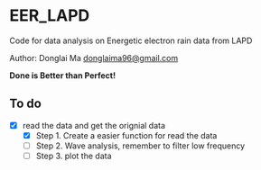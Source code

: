 # EER_LAPD
Code for data analysis on Energetic electron rain data from LAPD

Author: Donglai Ma donglaima96@gmail.com

**Done is Better than Perfect!**

## To do

- [x] read the data and get the orignial data
    - [x] Step 1. Create a easier function for read the data
    - [ ] Step 2. Wave analysis, remember to filter low frequency
    - [ ] Step 3. plot the data
